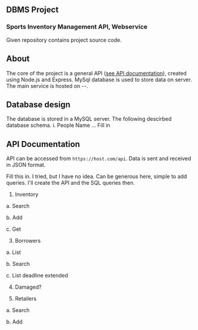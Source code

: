 ## DBMS Project
### Sports Inventory Management API, Webservice

Given repository contains project source code.

## About
The core of the project is a general API ([see API documentation](###API-DOCUMENTATION)), created using Node.js and Express. MySql database is used to store data on server. The main service is hosted on --. 

## Database design
The database is stored in a MySQL server. The following descirbed database schema.
i. People
  Name ... Fill in
  

## API Documentation

API can be accessed from `https://host.com/api`. Data is sent and received in JSON format.

Fill this in. I tried, but I have no idea. Can be generous here, simple to add queries. I'll create the API and the SQL queries then.

1. Inventory

  a. Search
  
  b. Add
  
  c. Get
  
3. Borrowers

  a. List
  
  b. Search
  
  c. List deadline extended
  
4. Damaged?

2. Retailers

  a. Search
  
  b. Add
  
  
